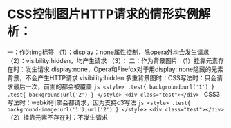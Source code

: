 # CSS控制图片HTTP请求的情形实例解析：
一：作为img标签
（1）：display：none属性控制，除opera外均会发生请求
（2）：visibility:hidden，均产生请求
（3）：
二：作为背景图片
（1）挂靠元素存在时：发生请求
    display:none，Opera和Firefox对于用display: none隐藏的元素背景，不会产生HTTP请求
    visibility:hidden
    多重背景图时：CSS写法时：只会请求最后一次，前面的都会被覆盖
    ```js
    <style>
    .test{
        background:url('1')
    }
    .test{
        background:url('2')
    }
    </style>
    <div class="test"></div>
    ```
    CSS3写法时：webkit引擎会都请求，因为支持c3写法
    ```js
    <style>
    .test{
        background-image:url('1'),url('2')
    }
    </style>
    <div class="test"></div>
    ```
（2）挂靠元素不存在时：不发生请求